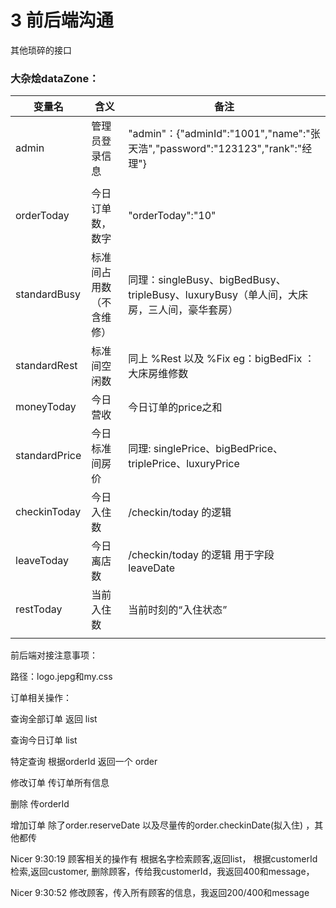 # 3 前后端沟通

其他琐碎的接口

### 大杂烩dataZone：

| 变量名        | 含义                     | 备注                                                         |
| ------------- | ------------------------ | ------------------------------------------------------------ |
| admin         | 管理员登录信息           | "admin"：{"adminId":"1001","name":"张天浩","password":"123123","rank":"经理"} |
|               |                          |                                                              |
| orderToday    | 今日订单数，数字         | "orderToday":"10"                                            |
| standardBusy  | 标准间占用数（不含维修） | 同理：singleBusy、bigBedBusy、tripleBusy、luxuryBusy（单人间，大床房，三人间，豪华套房） |
| standardRest  | 标准间空闲数             | 同上 %Rest   以及 %Fix   eg：bigBedFix  ：大床房维修数       |
| moneyToday    | 今日营收                 | 今日订单的price之和                                          |
| standardPrice | 今日标准间房价           | 同理: singlePrice、bigBedPrice、triplePrice、luxuryPrice     |
| checkinToday  | 今日入住数               | /checkin/today 的逻辑                                        |
| leaveToday    | 今日离店数               | /checkin/today 的逻辑 用于字段leaveDate                      |
| restToday     | 当前入住数               | 当前时刻的“入住状态”                                         |
|               |                          |                                                              |

前后端对接注意事项：

路径：logo.jepg和my.css



订单相关操作：

查询全部订单 返回 list

查询今日订单 list

特定查询 根据orderId 返回一个 order

修改订单 传订单所有信息

删除 传orderId

增加订单 除了order.reserveDate 以及尽量传的order.checkinDate(拟入住) ，其他都传





Nicer 9:30:19
顾客相关的操作有
 根据名字检索顾客,返回list，
根据customerId检索,返回customer,
删除顾客，传给我customerId，我返回400和message，

Nicer 9:30:52
修改顾客，传入所有顾客的信息，我返回200/400和message